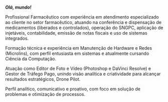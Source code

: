 _**Olá, mundo!**_ 

Profissional Farmacêutico com experiência em atendimento especializado ao cliente no setor farmacêutico, atuando na conferência e dispensação de medicamentos (liberados e controlados), operação do SNGPC, aplicação de injetáveis, contabilidade, emissão de notas fiscais e uso de sistemas integrados.

Formação técnica e experiência em Manutenção de Hardware e Redes (Microlins), com perfil entusiasta em sistemas e atualmente cursando Ciência da Computação.

Atuação como Editor de Foto e Vídeo (Photoshop e DaVinci Resolve) e Gestor de Tráfego Pago, unindo visão analítica e criatividade para alcançar resultados estratégicos, Drone Pilot.

Perfil analítico, comunicativo e proativo, com foco em solução de problemas e otimização de processos.


